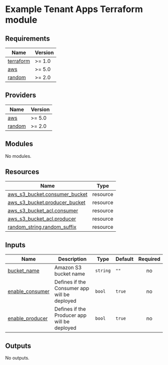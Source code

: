 # Example Tenant Apps Terraform module

## Requirements

| Name | Version |
|------|---------|
| <a name="requirement_terraform"></a> [terraform](#requirement\_terraform) | >= 1.0 |
| <a name="requirement_aws"></a> [aws](#requirement\_aws) | >= 5.0 |
| <a name="requirement_random"></a> [random](#requirement\_random) | >= 2.0 |

## Providers

| Name | Version |
|------|---------|
| <a name="provider_aws"></a> [aws](#provider\_aws) | >= 5.0 |
| <a name="provider_random"></a> [random](#provider\_random) | >= 2.0 |

## Modules

No modules.

## Resources

| Name | Type |
|------|------|
| [aws_s3_bucket.consumer_bucket](https://registry.terraform.io/providers/hashicorp/aws/latest/docs/resources/s3_bucket) | resource |
| [aws_s3_bucket.producer_bucket](https://registry.terraform.io/providers/hashicorp/aws/latest/docs/resources/s3_bucket) | resource |
| [aws_s3_bucket_acl.consumer](https://registry.terraform.io/providers/hashicorp/aws/latest/docs/resources/s3_bucket_acl) | resource |
| [aws_s3_bucket_acl.producer](https://registry.terraform.io/providers/hashicorp/aws/latest/docs/resources/s3_bucket_acl) | resource |
| [random_string.random_suffix](https://registry.terraform.io/providers/hashicorp/random/latest/docs/resources/string) | resource |

## Inputs

| Name | Description | Type | Default | Required |
|------|-------------|------|---------|:--------:|
| <a name="input_bucket_name"></a> [bucket\_name](#input\_bucket\_name) | Amazon S3 bucket name | `string` | `""` | no |
| <a name="input_enable_consumer"></a> [enable\_consumer](#input\_enable\_consumer) | Defines if the Consumer app will be deployed | `bool` | `true` | no |
| <a name="input_enable_producer"></a> [enable\_producer](#input\_enable\_producer) | Defines if the Producer app will be deployed | `bool` | `true` | no |

## Outputs

No outputs.

